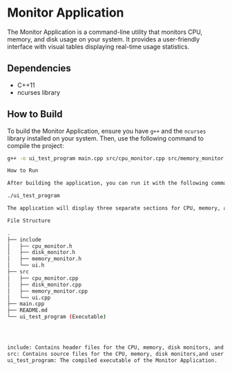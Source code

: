 # Monitor Application

The Monitor Application is a command-line utility that monitors CPU, memory, and disk usage on your system. It provides a user-friendly interface with visual tables displaying real-time usage statistics.

## Dependencies

- C++11
- ncurses library

## How to Build

To build the Monitor Application, ensure you have `g++` and the `ncurses` library installed on your system. Then, use the following command to compile the project:

```bash
g++ -o ui_test_program main.cpp src/cpu_monitor.cpp src/memory_monitor.cpp src/disk_monitor.cpp src/ui.cpp -Iinclude -lncurses

How to Run

After building the application, you can run it with the following command:

./ui_test_program

The application will display three separate sections for CPU, memory, and disk monitor data in visual tables. The data will be updated every 5 seconds.

File Structure

.
├── include
│   ├── cpu_monitor.h
│   ├── disk_monitor.h
│   ├── memory_monitor.h
│   └── ui.h
├── src
│   ├── cpu_monitor.cpp
│   ├── disk_monitor.cpp
│   ├── memory_monitor.cpp
│   └── ui.cpp
├── main.cpp
├── README.md
└── ui_test_program (Executable)




include: Contains header files for the CPU, memory, disk monitors, and user interface.
src: Contains source files for the CPU, memory, disk monitors,and user interface.
ui_test_program: The compiled executable of the Monitor Application.

